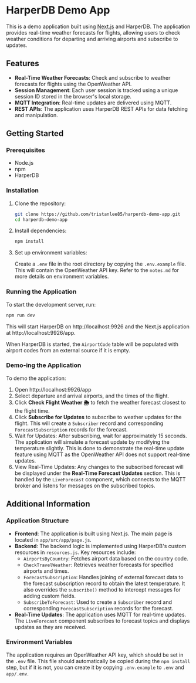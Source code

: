 # HarperDB Demo App

This is a demo application built using [Next.js](https://nextjs.org) and HarperDB. The application provides real-time weather forecasts for flights, allowing users to check weather conditions for departing and arriving airports and subscribe to updates.

## Features

- **Real-Time Weather Forecasts**: Check and subscribe to weather forecasts for flights using the OpenWeather API.
- **Session Management**: Each user session is tracked using a unique session ID stored in the browser's local storage.
- **MQTT Integration**: Real-time updates are delivered using MQTT.
- **REST APIs**: The application uses HarperDB REST APIs for data fetching and manipulation.

## Getting Started

### Prerequisites

- Node.js
- npm
- HarperDB

### Installation

1. Clone the repository:

   ```bash
   git clone https://github.com/tristanlee85/harperdb-demo-app.git
   cd harperdb-demo-app
   ```

2. Install dependencies:

   ```bash
   npm install
   ```

3. Set up environment variables:

   Create a `.env` file in the root directory by copying the `.env.example` file. This will contain the OpenWeather API key. Refer to the `notes.md` for more details on environment variables.

### Running the Application

To start the development server, run:

```bash
npm run dev
```

This will start HarperDB on http://localhost:9926 and the Next.js application at http://localhost:9926/app.

When HarperDB is started, the `AirportCode` table will be populated with airport codes from an external source if it is empty.

### Demo-ing the Application

To demo the application:

1. Open http://localhost:9926/app
2. Select departure and arrival airports, and the times of the flight.
3. Click **Check Flight Weather 🌦️** to fetch the weather forecast closest to the flight time.
4. Click **Subscribe for Updates** to subscribe to weather updates for the flight. This will create a `Subscriber` record and corresponding `ForecastSubscription` records for the forecast.
5. Wait for Updates: After subscribing, wait for approximately 15 seconds. The application will simulate a forecast update by modifying the temperature slightly. This is done to demonstrate the real-time update feature using MQTT as the OpenWeather API does not support real-time updates.
6. View Real-Time Updates: Any changes to the subscribed forecast will be displayed under the **Real-Time Forecast Updates** section. This is handled by the `LiveForecast` component, which connects to the MQTT broker and listens for messages on the subscribed topics.

## Additional Information

### Application Structure

- **Frontend**: The application is built using Next.js. The main page is located in `app/src/app/page.js`.
- **Backend**: The backend logic is implemented using HarperDB's custom resources in `resources.js`. Key resources include:
  - `AirportsByCountry`: Fetches airport data based on the country code.
  - `CheckTravelWeather`: Retrieves weather forecasts for specified airports and times.
  - `ForecastSubscription`: Handles joining of external forecast data to the forecast subscription record to obtain the latest temperature. It also overrides the `subscribe()` method to intercept messages for adding custom fields.
  - `SubscribeToForecast`: Used to create a `Subscriber` record and corresponding `ForecastSubscription` records for the forecast.
- **Real-Time Updates**: The application uses MQTT for real-time updates. The `LiveForecast` component subscribes to forecast topics and displays updates as they are received.

### Environment Variables

The application requires an OpenWeather API key, which should be set in the `.env` file. This file should automatically be copied during the `npm install` step, but if it is not, you can create it by copying `.env.example` to `.env` and `app/.env`.
